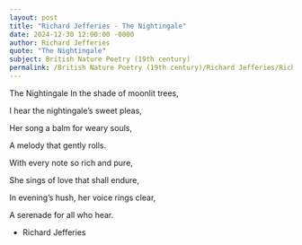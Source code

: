```yaml
---
layout: post
title: "Richard Jefferies - The Nightingale"
date: 2024-12-30 12:00:00 -0000
author: Richard Jefferies
quote: "The Nightingale"
subject: British Nature Poetry (19th century)
permalink: /British Nature Poetry (19th century)/Richard Jefferies/Richard Jefferies - The Nightingale
---
```


The Nightingale
In the shade of moonlit trees,

I hear the nightingale’s sweet pleas,

Her song a balm for weary souls,

A melody that gently rolls.

With every note so rich and pure,

She sings of love that shall endure,

In evening’s hush, her voice rings clear,

A serenade for all who hear.

- Richard Jefferies
